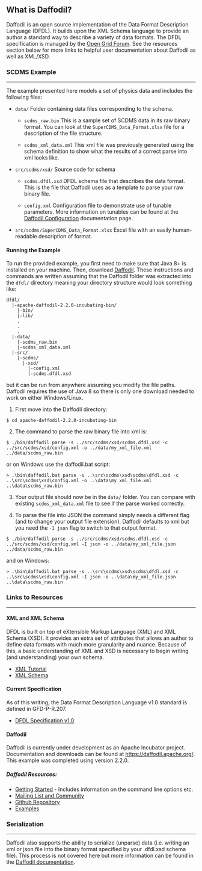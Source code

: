## What is Daffodil?

Daffodil is an open source implementation of the Data Format Description Language (DFDL). It builds upon the XML Schema language to provide an author a standard way to describe a variety of data formats. The DFDL specification is managed by the [Open Grid Forum](https://www.ogf.org/ogf/doku.php/standards/dfdl/dfdl "Open Grid Forum"). See the resources section below for more links to helpful user documentation about Daffodil as well as XML/XSD.


### SCDMS Example
***

The example presented here models a set of physics data and includes the following files:

* `data/`
  Folder containing data files corresponding to the schema.
  
  - `scdms_raw.bin`
    This is a sample set of SCDMS data in its raw binary format. You can look at the `SuperCDMS_Data_Format.xlsx` file for a description of the file structure.

  - `scdms_xml_data.xml`
    This xml file was previously generated using the schema definition to show what the results of a correct parse into xml looks like.


* `src/scdms/xsd/`
  Source code for schema

  - `scdms.dfdl.xsd`
    DFDL schema file that describes the data format. This is the file that Daffodil uses as a template to parse your raw binary file.

  - `config.xml`
    Configuration file to demonstrate use of tunable parameters. More information on tunables can be found at the [Daffodil Configuration](https://daffodil.apache.org/configuration/ "Apache Daffodil Configuration Documentation") documentation page.

* `src/scdms/SuperCDMS_Data_Format.xlsx`
  Excel file with an easily human-readable description of format.


#### Running the Example

To run the provided example, you first need to make sure that Java 8+ is installed on your machine. Then, download [Daffodil](https://daffodil.apache.org/ "Daffodil"). These instructions and commands are written assuming that the Daffodil folder was extracted into the `dfdl/` directory meaning your directory structure would look something like:

```
dfdl/
  |-apache-daffodil-2.2.0-incubating-bin/
    |-bin/
    |-lib/
    .
    .
    .
  |-data/
    |-scdms_raw.bin
    |-scdms_xml_data.xml
  |-src/
    |-scdms/
      |-xsd/
        |-config.xml
        |-scdms.dfdl.xsd

```

but it can be run from anywhere assuming you modify the file paths. Daffodil requires the use of Java 8 so there is only one download needed to work on either Windows/Linux.


1. First move into the Daffodil directory:

  ```
  $ cd apache-daffodil-2.2.0-incubating-bin
  ```

2. The command to parse the raw binary file into xml is:

  ```
  $ ./bin/daffodil parse -s ../src/scdms/xsd/scdms.dfdl.xsd -c ../src/scdms/xsd/config.xml -o ../data/my_xml_file.xml ../data/scdms_raw.bin
  ```

  or on Windows use the daffodil.bat script:

  ```
  > .\bin\daffodil.bat parse -s ..\src\scdms\xsd\scdms\dfdl.xsd -c ..\src\scdms\xsd\config.xml -o ..\data\my_xml_file.xml ..\data\scdms_raw.bin
  ```

3. Your output file should now be in the `data/` folder. You can compare with existing `scdms_xml_data.xml` file to see if the parse worked correctly.

4. To parse the file into JSON the command simply needs a different flag (and to change your output file extension). Daffodil defaults to xml but you need the `-I json` flag to switch to that output format.

  ```
  $ ./bin/daffodil parse -s ../src/scdms/xsd/scdms.dfdl.xsd -c ../src/scdms/xsd/config.xml -I json -o ../data/my_xml_file.json ../data/scdms_raw.bin
  ```

  and on Windows:

  ```
  > .\bin\daffodil.bat parse -s ..\src\scdms\xsd\scdms\dfdl.xsd -c ..\src\scdms\xsd\config.xml -I json -o ..\data\my_xml_file.json ..\data\scdms_raw.bin
  ```

### Links to Resources
***

#### XML and XML Schema

DFDL is built on top of eXtensible Markup Language (XML) and XML Schema (XSD). It provides an extra set of attributes that allows an author to define data formats with much more granularity and nuance. Because of this, a basic understanding of XML and XSD is necessary to begin writing (and understanding) your own schema.

* [XML Tutorial](https://www.w3schools.com/xml/default.asp "W3 Schools XML")
* [XML Schema](https://www.w3schools.com/xml/schema_intro.asp "W3 Schools XSD")

#### Current Specification

As of this writing, the Data Format Description Language v1.0 standard is defined in GFD-P-R.207. 

* [DFDL Specification v1.0](https://www.ogf.org/documents/GFD.207.pdf "Open Grid Forum DFDL Specification")

#### Daffodil

Daffodil is currently under development as an Apache Incubator project. Documentation and downloads can be found at <https://daffodil.apache.org/>. This example was completed using version 2.2.0.

##### Daffodil Resources:

* [Getting Started](https://daffodil.apache.org/getting-started/) - Includes information on the command line options etc.
* [Mailing List and Community](https://daffodil.apache.org/community/)
* [Github Repository](https://github.com/apache/incubator-daffodil)
* [Examples](https://daffodil.apache.org/examples/)

### Serialization
***

Daffodil also supports the ability to serialize (unparse) data (i.e. writing an xml or json file into the binary format specified by your .dfdl.xsd schema file). This process is not covered here but more information can be found in the [Daffodil documentation](https://daffodil.apache.org/cli/ "Unparse Docs").

<!-- 
pros ==> human readable output (easy to debug)
     ==> parses available in almost all languages
     ==> json or xml outputs
     ==> reading and writing ability

cons ==> large data files become even larger
     ==> debugging format can be difficult



kaitai
pros ==> efficient
     ==> can generate code for many languages
     ==> ruby gem makes debugging much easier


cons ==> no writing capability
     ==> auto-generated code is confusing for complex formats
     ==> ksv crashes for large files -->